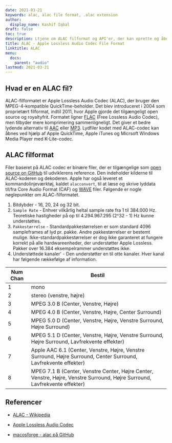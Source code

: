 ```yaml
---
date: 2021-03-21
keywords: alac, alac file format, .alac extension
author:
  display_name: Kashif Iqbal
draft: false
toc: true
description: Ltjene om ALAC filformat og API'er, der kan oprette og åbne ALAC fils.
title: ALAC - Apple Lossless Audio Codec File Format
linktitle: ALAC
menu:
  docs:
    parent: "audio"
lastmod: 2021-03-21
---
```


## Hvad er en ALAC fil?

ALAC-filformatet er Apple Lossless Audio Codec (ALAC), der bruger den MPEG-4-kompatible QuickTime-beholder. Det blev introduceret i 2004 som proprietært filformat, indtil 2011, hvor Apple gjorde det tilgængeligt open source og royaltyfrit. Formatet ligner [FLAC](/audio/flac/) (Free Lossless Audio Codec), men tilbyder mere komprimering sammenligneligt. Det giver et bedre lydende alternativ til [AAC](/audio/aac/) eller [MP3](/audio/mp3/). Lydfiler kodet med ALAC-codec kan åbnes ved hjælp af Apple QuickTime, Apple iTunes og Micrsoft Windows Media Player med K-Lite-codec.

## ALAC filformat

Filer baseret på ALAC codec er binære filer, der er tilgængelige som [open source on GitHub](https://github.com/macosforge/alac) til udviklerens reference. Den indeholder kilderne til ALAC-koderen og dekoderen. Apple har også leveret et kommandolinjeværktøj, kaldet `alacconvert`, til at læse og skrive lyddata til/fra Core Audio Format (CAF) og [WAVE](/audio/wav/) filer. Følgende er nogle nøglepunkter om ALAC-filformatet.

 1. Bitdybder - 16, 20, 24 og 32 bit.
 1. `Sample Rate` - Enhver vilkårlig heltal sample rate fra 1 til 384.000 Hz. Teoretiske hastigheder på op til 4.294.967.295 (2^32 - 1) Hz kunne understøttes.
 1. `Pakkestørrelse` - Standardpakkestørrelsen er som standard 4096 sampleframes af lyd pr. pakke. Andre pakkestørrelser er bestemt mulige. Ikke-standardpakkestørrelser er dog ikke garanteret at fungere korrekt på alle hardwareenheder, der understøtter Apple Lossless. Pakker over 16.384 eksempelrammer understøttes ikke.
 1. Understøttede kanaler' - Den understøtter en til otte kanaler. Hver kanal har følgende rækkefølge af information.

|Num Chan| Bestil|
|---|---|
|1 |mono|
|2 |stereo (venstre, højre)|
|3 |MPEG 3.0 B (Center, Venstre, Højre)|
|4 |MPEG 4.0 B (Center, Venstre, Højre, Center Surround)|
|5 |MPEG 5.0 D (Center, Venstre, Højre, Venstre Surround, Højre Surround)|
|6 |MPEG 5.1 D (Center, Venstre, Højre, Venstre Surround, Højre Surround, Lavfrekvente effekter)|
|7 |Apple AAC 6.1 (Center, Venstre, Højre, Venstre Surround, Højre Surround, Center Surround, Lavfrekvente effekter)|
|8 |MPEG 7.1 B (Center, Venstre Center, Højre Center, Venstre, Højre, Venstre Surround, Højre Surround, Lavfrekvente effekter)|

## Referencer

* [ALAC - Wikipedia](https://en.wikipedia.org/wiki/Apple_Lossless)

* [Apple Lossless Audio Codec](https://macosforge.github.io/alac/)

* [macosforge - alac på GitHub](https://github.com/macosforge/alac)


